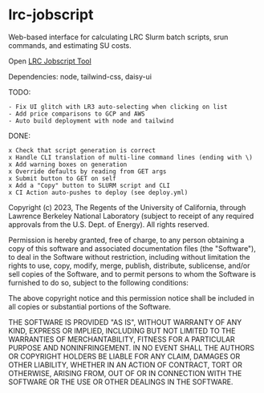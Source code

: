 # lrc-jobscript

Web-based interface for calculating LRC Slurm batch scripts, srun commands, and estimating SU costs.

Open [LRC Jobscript Tool](https://lbnl-science-it.github.io/lrc-jobscript/src/lrc-calculator.html)

Dependencies: node, tailwind-css, daisy-ui

TODO:

~~~
- Fix UI glitch with LR3 auto-selecting when clicking on list
- Add price comparisons to GCP and AWS
- Auto build deployment with node and tailwind
~~~

DONE:

~~~
x Check that script generation is correct
x Handle CLI translation of multi-line command lines (ending with \)
x Add warning boxes on generation
x Override defaults by reading from GET args
x Submit button to GET on self
x Add a "Copy" button to SLURM script and CLI
x CI Action auto-pushes to deploy (see deploy.yml)
~~~

Copyright (c) 2023, The Regents of the University of California, 
through Lawrence Berkeley National Laboratory (subject to receipt of any 
required approvals from the U.S. Dept. of Energy).  All rights reserved.

Permission is hereby granted, free of charge, to any person obtaining a copy
of this software and associated documentation files (the "Software"), to deal
in the Software without restriction, including without limitation the rights
to use, copy, modify, merge, publish, distribute, sublicense, and/or sell
copies of the Software, and to permit persons to whom the Software is
furnished to do so, subject to the following conditions:

The above copyright notice and this permission notice shall be included in all
copies or substantial portions of the Software.

THE SOFTWARE IS PROVIDED "AS IS", WITHOUT WARRANTY OF ANY KIND, EXPRESS OR
IMPLIED, INCLUDING BUT NOT LIMITED TO THE WARRANTIES OF MERCHANTABILITY,
FITNESS FOR A PARTICULAR PURPOSE AND NONINFRINGEMENT. IN NO EVENT SHALL THE
AUTHORS OR COPYRIGHT HOLDERS BE LIABLE FOR ANY CLAIM, DAMAGES OR OTHER
LIABILITY, WHETHER IN AN ACTION OF CONTRACT, TORT OR OTHERWISE, ARISING FROM,
OUT OF OR IN CONNECTION WITH THE SOFTWARE OR THE USE OR OTHER DEALINGS IN THE
SOFTWARE.

